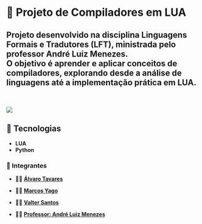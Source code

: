 # 🧩 Projeto de Compiladores em LUA

Projeto desenvolvido na disciplina **Linguagens Formais e Tradutores (LFT)**, ministrada pelo professor **André Luiz Menezes**.  
O objetivo é **aprender e aplicar conceitos de compiladores**, explorando desde a análise de linguagens até a implementação prática em **LUA**.
---
</br> </br>
 ![](https://geps.dev/progress/10?dangerColor=800000&warningColor=ff9900&successColor=006600)
## 🚀 Tecnologias 
- **LUA**
- **Python** 

### 👥 Integrantes

- 👨‍💻 [**Álvaro Tavares**](https://github.com/alvarostavares)  
- 👨‍💻 [**Marcos Yago**](https://github.com/MarcosYago17)
- 👨‍💻 [**Valter Santos**](https://github.com/ValterSantos1)
  
- 👨‍🏫 [**Professor: André Luiz Menezes**](https://github.com/andreluisms)
